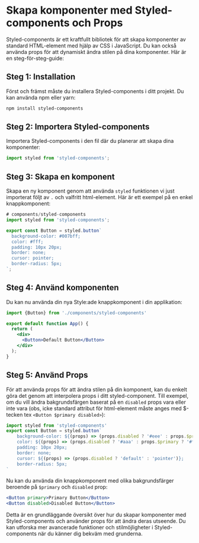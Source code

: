 # Skapa komponenter med Styled-components och Props

Styled-components är ett kraftfullt bibliotek för att skapa komponenter av standard HTML-element med hjälp av CSS i JavaScript. Du kan också använda props för att dynamiskt ändra stilen på dina komponenter. Här är en steg-för-steg-guide:

## Steg 1: Installation

Först och främst måste du installera Styled-components i ditt projekt. Du kan använda npm eller yarn:

```bash
npm install styled-components
```

## Steg 2: Importera Styled-components

Importera Styled-components i den fil där du planerar att skapa dina komponenter:

```javascript
import styled from 'styled-components';
```

## Steg 3: Skapa en komponent

Skapa en ny komponent genom att använda `styled` funktionen vi just importerat följt av `.` och valfritt html-element. Här är ett exempel på en enkel knappkomponent:

```javascript
# components/styled-components
import styled from 'styled-components';

export const Button = styled.button`
  background-color: #007bff;
  color: #fff;
  padding: 10px 20px;
  border: none;
  cursor: pointer;
  border-radius: 5px;
`;
```

## Steg 4: Använd komponenten

Du kan nu använda din nya Style:ade knappkomponent i din applikation:

```jsx
import {Button} from './components/styled-components'

export default function App() {
  return (
    <div>
      <Button>Default Button</Button>
    </div>
  );
}
```

## Steg 5: Använd Props

För att använda props för att ändra stilen på din komponent, kan du enkelt göra det genom att interpolera props i ditt styled-component. Till exempel, om du vill ändra bakgrundsfärgen baserat på en `disabled` props vara eller inte vara (obs, icke standard attribut för html-element måste anges med $-tecken tex `<Button $primary disabled>`):

```javascript
import styled from 'styled-components'
export const Button = styled.button`
    background-color: ${(props) => (props.disabled ? '#eee' : props.$primary ? '#007bff' : '#ccc')};
    color: ${(props) => (props.disabled ? '#aaa' : props.$primary ? '#fff' : '#111')};
    padding: 10px 20px;
    border: none;
    cursor: ${(props) => (props.disabled ? 'default' : 'pointer')};
    border-radius: 5px;
`
```

Nu kan du använda din knappkomponent med olika bakgrundsfärger beroende på `$primary` och `disabled` prop:

```jsx
<Button primary>Primary Button</Button>
<Button disabled>Disabled Button</Button>
```

Detta är en grundläggande översikt över hur du skapar komponenter med Styled-components och använder props för att ändra deras utseende. Du kan utforska mer avancerade funktioner och stilmöjligheter i Styled-components när du känner dig bekväm med grunderna.